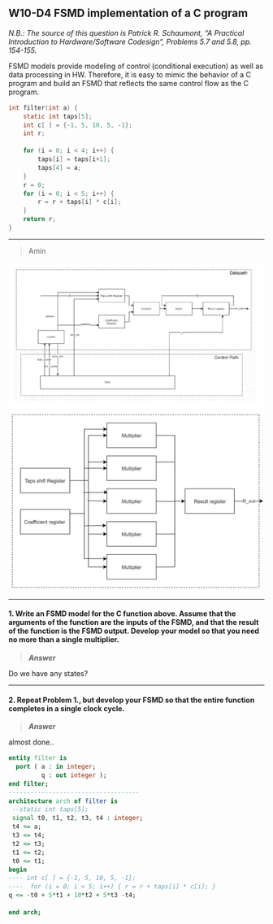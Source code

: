 ## W10-D4 FSMD implementation of a C program
 
*N.B.: The source of this question is Patrick R. Schaumont, “A Practical Introduction to Hardware/Software Codesign“, Problems 5.7 and 5.8, pp. 154-155.*


FSMD models provide modeling of control (conditional execution) as well as data processing in HW. Therefore, it is easy to mimic the behavior of a C program and build an FSMD that reflects the same control flow as the C program.

```C
int filter(int a) {
    static int taps[5];
    int c[ ] = {-1, 5, 10, 5, -1};
    int r;

    for (i = 0; i < 4; i++) {
        taps[i] = taps[i+1];
        taps[4] = a;
    }
    r = 0;
    for (i = 0; i < 5; i++) {
        r = r + taps[i] * c[i];
    }
    return r;
}
```

----


> Amin

<img src="/Resources/images/w10d4-1.png" alt="drawing" width="900"/>

<img src="/Resources/images/w10d4-2.png" alt="drawing" width="600"/>



---

#### 1. Write an FSMD model for the C function above. Assume that the arguments of the function are the inputs of the FSMD, and that the result of the function is the FSMD output. Develop your model so that you need no more than a single multiplier.

>***Answer***

Do we have any states?

-----

#### 2. Repeat Problem 1., but develop your FSMD so that the entire function completes in a single clock cycle.

>***Answer***

almost done..


```vhdl
entity filter is
  port ( a : in integer;
         q : out integer );
end filter;
------------------------------------
architecture arch of filter is
 --static int taps[5];
 signal t0, t1, t2, t3, t4 : integer;
 t4 <= a;
 t3 <= t4;
 t2 <= t3;
 t1 <= t2;
 t0 <= t1;
begin
---- int c[ ] = {-1, 5, 10, 5, -1};
----  for (i = 0; i < 5; i++) { r = r + taps[i] * c[i]; }
q <= -t0 + 5*t1 + 10*t2 + 5*t3 -t4;

end arch;
```
